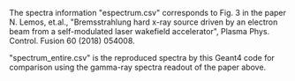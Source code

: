 The spectra information "espectrum.csv" corresponds to Fig. 3 in the paper 
N. Lemos, et.al.,  "Bremsstrahlung hard x-ray source driven by an electron beam from a self-modulated laser wakefield accelerator", Plasma Phys. Control. Fusion 60 (2018) 054008.

"spectrum_entire.csv" is the reproduced spectra by this Geant4 code for comparison using the gamma-ray spectra readout of the paper above.

